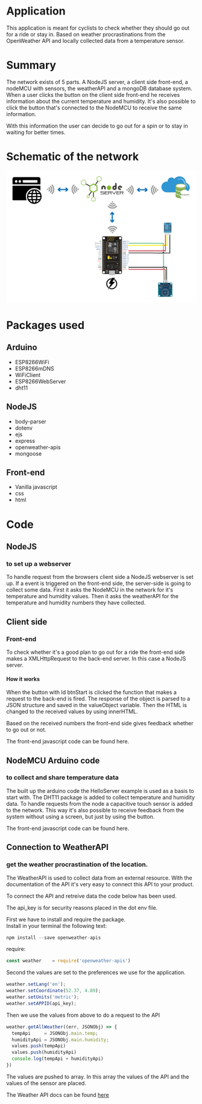 # Application

This application is meant for cyclists to check whether they should go out for a ride or stay in. Based on weather procrastinations from the OpenWeather API and locally collected data from a temperature sensor.

# Summary

The network exists of 5 parts. A NodeJS server, a client side front-end, a nodeMCU with sensors, the weatherAPI and a mongoDB database system. When a user clicks the button on the client side front-end he receives information about the current temperature and humidity. It's also possible to click the button that's connected to the NodeMCU to receive the same information.  

With this information the user can decide to go out for a spin or to stay in waiting for better times.

# Schematic of the network

<img src="https://raw.githubusercontent.com/jelub2/application/version-AJAX/docs_assets/Tekengebied%201.png"
     alt="Schematic" />

# Packages used
## Arduino
+ ESP8266WiFi
+ ESP8266mDNS
+ WiFiClient
+ ESP8266WebServer
+ dht11

## NodeJS
+ body-parser
+ dotenv
+ ejs
+ express
+ openweather-apis
+ mongoose

## Front-end
+ Vanilla javascript
+ css
+ html

# Code
## NodeJS

### to set up a webserver  

To handle request from the browsers client side a NodeJS webserver is set up. If a event is triggered on the front-end side, the server-side is going to collect some data. First it asks the NodeMCU in the network for it's temperature and humidity values. Then it asks the weatherAPI for the temperature and humidity numbers they have collected.

## Client side

### Front-end

To check whether it's a good plan to go out for a ride the front-end side makes a XMLHttpRequest to the back-end server. In this case a NodeJS server.

#### How it works
When the button with Id btnStart is clicked the function that makes a request to the back-end is fired.
The response of the object is parsed to a JSON structure and saved in the valueObject variable.
Then the HTML is changed to the received values by using innerHTML.

Based on the received numbers the front-end side gives feedback whether to go out or not.

The front-end javascript code can be found here.

## NodeMCU Arduino code

### to collect and share temperature data  

The built up the arduino code the HelloServer example is used as a basis to start with. The DHT11 package is added to collect temperature and humidity data. To handle requests from the node a capacitive touch sensor is added to the network. This way it's also possible to receive feedback from the system without using a screen, but just by using the button.

The front-end javascript code can be found here.

## Connection to WeatherAPI

### get the weather procrastination of the location.  

The WeatherAPI is used to collect data from an external resource. With the documentation of the API it's very easy to connect this API to your product.

To connect the API and retreive data the code below has been used.

The api_key is for security reasons placed in the dot env file.

First we have to install and require the package.  
Install in your terminal the following text:
```javascript
npm install --save openweather-apis
```

require:
```javascript
const weather    = require('openweather-apis')
```  
Second the values are set to the preferences we use for the application.

```javascript
weather.setLang('en');
weather.setCoordinate(52.37, 4.89);
weather.setUnits('metric');
weather.setAPPID(api_key);  
```  

Then we use the values from above to do a request to the API

```javascript
weather.getAllWeather((err, JSONObj) => {
  tempApi     = JSONObj.main.temp;
  humidityApi = JSONObj.main.humidity;
  values.push(tempApi)
  values.push(humidityApi)
  console.log(tempApi + humidityApi)
})
```

The values are pushed to array. In this array the values of the API and the values of the sensor are placed.

The Weather API docs can be found [here](https://openweathermap.org/current)
